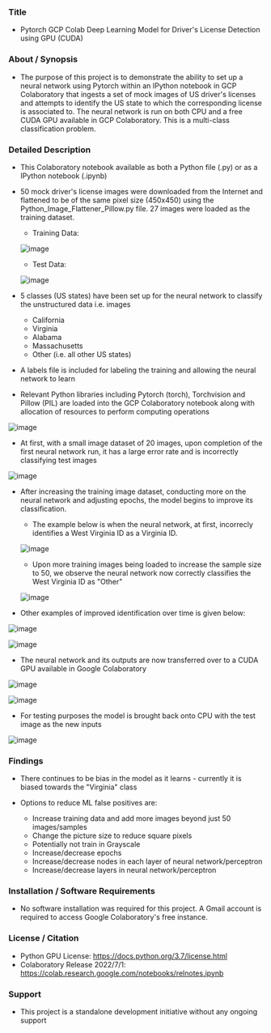 ### Title

* Pytorch GCP Colab Deep Learning Model for Driver's License Detection using GPU (CUDA)

### About / Synopsis

* The purpose of this project is to demonstrate the ability to set up a neural network using Pytorch within an IPython notebook in GCP Colaboratory that ingests a set of mock images of US driver's licenses and attempts to identify the US state to which the corresponding license is associated to. The neural network is run on both CPU and a free CUDA GPU available in GCP Colaboratory. This is a multi-class classification problem.

### Detailed Description 

* This Colaboratory notebook available as both a Python file (.py) or as a IPython notebook (.ipynb)

* 50 mock driver's license images were downloaded from the Internet and flattened to be of the same pixel size (450x450) using the Python_Image_Flattener_Pillow.py file. 27 images were loaded as the training dataset.

  * Training Data:
  
  ![image](https://user-images.githubusercontent.com/46364751/180013560-4cc2e317-73e1-4c1c-8ad4-ea89e810c7de.png)

  * Test Data:
  
  ![image](https://user-images.githubusercontent.com/46364751/180014062-b610ae4e-250c-4cf1-a05b-d8db2a534683.png)


* 5 classes (US states) have been set up for the neural network to classify the unstructured data i.e. images
	* California
	* Virginia
	* Alabama
	* Massachusetts
	* Other (i.e. all other US states)

* A labels file is included for labeling the training and allowing the neural network to learn

* Relevant Python libraries including Pytorch (torch), Torchvision and Pillow (PIL) are loaded into the GCP Colaboratory notebook along with allocation of resources to perform computing operations

![image](https://user-images.githubusercontent.com/46364751/180016456-32c06e70-26cc-4f19-a3a2-d40aa87909d0.png)

* At first, with a small image dataset of 20 images, upon completion of the first neural network run, it has a large error rate and is incorrectly classifying test images

![image](https://user-images.githubusercontent.com/46364751/180016004-c1dbc70e-b51c-4da7-aad1-af6c3d1d75be.png)


* After increasing the training image dataset, conducting more on the neural network and adjusting epochs, the model begins to improve its classification. 

	* The example below is when the neural network, at first, incorrecly identifies a West Virginia ID as a Virginia ID. 
	
	![image](https://user-images.githubusercontent.com/46364751/180016318-78903d77-9d05-4c7f-891d-03fbf2d25987.png)

	
	* Upon more training images being loaded to increase the sample size to 50, we observe the neural network now correctly classifies the West Virginia ID as "Other"
	
	![image](https://user-images.githubusercontent.com/46364751/180016895-a338cd67-7b9c-41ef-95e6-eea186d27996.png)
	
	
* Other examples of improved identification over time is given below:

![image](https://user-images.githubusercontent.com/46364751/180017229-b0972f56-d7c7-42e0-8d99-55f5e69abb8d.png)

![image](https://user-images.githubusercontent.com/46364751/180017315-e3cdaedf-2b02-4367-bb30-571a968fde9b.png)

* The neural network and its outputs are now transferred over to a CUDA GPU available in Google Colaboratory

![image](https://user-images.githubusercontent.com/46364751/180017549-f60084ab-00cc-4935-92a0-4d929e0c4e77.png)

![image](https://user-images.githubusercontent.com/46364751/180018555-f7685dbb-cc48-47f3-b3ec-793d7513ef4d.png)


* For testing purposes the model is brought back onto CPU with the test image as the new inputs

![image](https://user-images.githubusercontent.com/46364751/180017688-cbd320ba-3b82-4f27-948f-a70cebd40583.png)


### Findings

* There continues to be bias in the model as it learns - currently it is biased towards the "Virginia" class

* Options to reduce ML false positives are:

	* Increase training data and add more images beyond just 50 images/samples
	* Change the picture size to reduce square pixels
	* Potentially not train in Grayscale 
	* Increase/decrease epochs
	* Increase/decrease nodes in each layer of neural network/perceptron
	* Increase/decrease layers in neural network/perceptron


### Installation / Software Requirements

* No software installation was required for this project. A Gmail account is required to access Google Colaboratory's free instance.

### License / Citation

* Python GPU License: https://docs.python.org/3.7/license.html
* Colaboratory Release 2022/7/1: https://colab.research.google.com/notebooks/relnotes.ipynb

### Support

* This project is a standalone development initiative without any ongoing support

